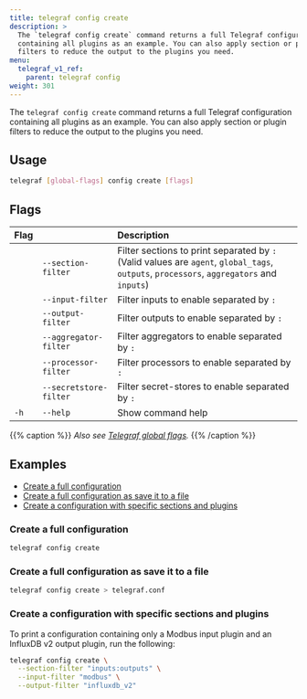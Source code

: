 ```yaml
---
title: telegraf config create
description: >
  The `telegraf config create` command returns a full Telegraf configuration
  containing all plugins as an example. You can also apply section or plugin
  filters to reduce the output to the plugins you need.
menu:
  telegraf_v1_ref:
    parent: telegraf config
weight: 301
---
```


The `telegraf config create` command returns a full Telegraf configuration
containing all plugins as an example. You can also apply section or plugin
filters to reduce the output to the plugins you need.

## Usage

```sh
telegraf [global-flags] config create [flags]
```

## Flags

| Flag |                        | Description                                                                                                                              |
| :--- | :--------------------- | :--------------------------------------------------------------------------------------------------------------------------------------- |
|      | `--section-filter`     | Filter sections to print separated by `:` (Valid values are `agent`, `global_tags`, `outputs`, `processors`, `aggregators` and `inputs`) |
|      | `--input-filter`       | Filter inputs to enable separated by `:`                                                                                                 |
|      | `--output-filter`      | Filter outputs to enable separated by `:`                                                                                                |
|      | `--aggregator-filter`  | Filter aggregators to enable separated by `:`                                                                                            |
|      | `--processor-filter`   | Filter processors to enable separated by `:`                                                                                             |
|      | `--secretstore-filter` | Filter secret-stores to enable separated by `:`                                                                                          |
| `-h` | `--help`               | Show command help                                                                                                                        |

{{% caption %}}
_Also see [Telegraf global flags](/telegraf/v1/commands/#telegraf-global-flags)._
{{% /caption %}}

## Examples

- [Create a full configuration](#create-a-full-configuration)
- [Create a full configuration as save it to a file](#create-a-full-configuration-as-save-it-to-a-file)
- [Create a configuration with specific sections and plugins](#create-a-configuration-with-specific-sections-and-plugins)

### Create a full configuration

```sh
telegraf config create
```

### Create a full configuration as save it to a file

```sh
telegraf config create > telegraf.conf
```

### Create a configuration with specific sections and plugins

To print a configuration containing only a Modbus input plugin and an
InfluxDB v2 output plugin, run the following:

```sh
telegraf config create \
  --section-filter "inputs:outputs" \
  --input-filter "modbus" \
  --output-filter "influxdb_v2"
```
